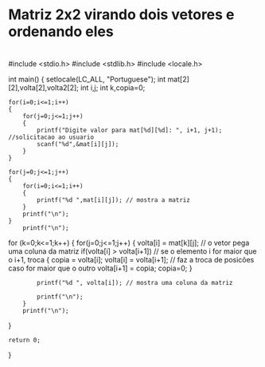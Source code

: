 # Matriz 2x2 virando dois vetores e ordenando eles
#
#include <stdio.h>
#include <stdlib.h>
#include <locale.h> 
				
int main() 
{
	setlocale(LC_ALL, "Portuguese");
    int mat[2][2],volta[2],volta2[2];
	int i,j;
	int k,copia=0;
	
    for(i=0;i<=1;i++)
	{
        for(j=0;j<=1;j++)
		{
			printf("Digite valor para mat[%d][%d]: ", i+1, j+1); //solicitacao ao usuario
			scanf("%d",&mat[i][j]);	
        }
    }
    
    for(j=0;j<=1;j++)
	{
        for(i=0;i<=1;i++)
		{
			printf("%d ",mat[i][j]); // mostra a matriz
		}
		printf("\n");
	}
		printf("\n");
		
		
for (k=0;k<=1;k++)
{
	 	 for(j=0;j<=1;j++)
		{
			volta[i] = mat[k][j]; // o vetor pega uma coluna da matriz
            	if(volta[i] > volta[i+1]) // se o elemento i for maior que o i+1, troca
				{
	                copia = volta[i];
	                volta[i] = volta[i+1]; // faz a troca de posicões caso for maior que o outro
	                volta[i+1] = copia;
	                copia=0;
				}
	 		
			printf("%d ", volta[i]); // mostra uma coluna da matriz
			
			printf("\n");
	  	}
	  	printf("\n");
}
		
	return 0;
}

